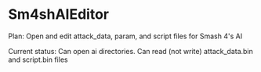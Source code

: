 # Sm4shAIEditor

Plan: Open and edit attack_data, param, and script files for Smash 4's AI

Current status: Can open ai directories. Can read (not write) attack_data.bin and script.bin files
